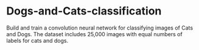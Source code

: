 # Dogs-and-Cats-classification
Build and train a convolution neural network for classifying images of Cats and Dogs.
The dataset includes 25,000 images with equal numbers of labels for cats and dogs.
